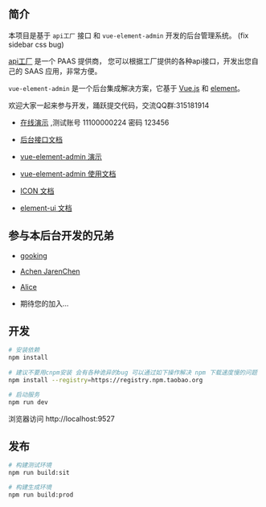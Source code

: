 ## 简介

本项目是基于 `api工厂` 接口 和 `vue-element-admin` 开发的后台管理系统。 (fix sidebar css bug)

[api工厂](https://www.it120.cc/) 是一个 PAAS 提供商，
您可以根据工厂提供的各种api接口，开发出您自己的 SAAS 应用，非常方便。

`vue-element-admin` 是一个后台集成解决方案，它基于 [Vue.js](https://github.com/vuejs/vue) 和 [element](https://github.com/ElemeFE/element)。

欢迎大家一起来参与开发，踊跃提交代码，交流QQ群:315181914

- [在线演示](http://newadmin.it120.cc/) ,测试账号 11100000224 密码 123456

- [后台接口文档](http://user.api.it120.cc)

- [vue-element-admin 演示](http://panjiachen.github.io/vue-element-admin)

- [vue-element-admin 使用文档](https://panjiachen.github.io/vue-element-admin-site/#/zh-cn/README)

- [ICON 文档](http://iconfont.cn/)

- [element-ui 文档](http://element-cn.eleme.io/#/zh-CN/component/installation)

## 参与本后台开发的兄弟

- [gooking](https://github.com/gooking)

- [Achen JarenChen](https://github.com/JarenChen)

- [Alice](https://github.com/Alice-Only)

- 期待您的加入...

## 开发
```bash
# 安装依赖
npm install
   
# 建议不要用cnpm安装 会有各种诡异的bug 可以通过如下操作解决 npm 下载速度慢的问题
npm install --registry=https://registry.npm.taobao.org

# 启动服务
npm run dev
```
浏览器访问 http://localhost:9527

## 发布
```bash
# 构建测试环境
npm run build:sit

# 构建生成环境
npm run build:prod
```
  
